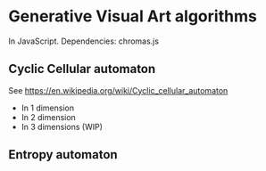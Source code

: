 # Generative Visual Art algorithms

In JavaScript.
Dependencies: chromas.js

## Cyclic Cellular automaton
See https://en.wikipedia.org/wiki/Cyclic_cellular_automaton
- In 1 dimension
- In 2 dimension
- In 3 dimensions (WIP)

## Entropy automaton
